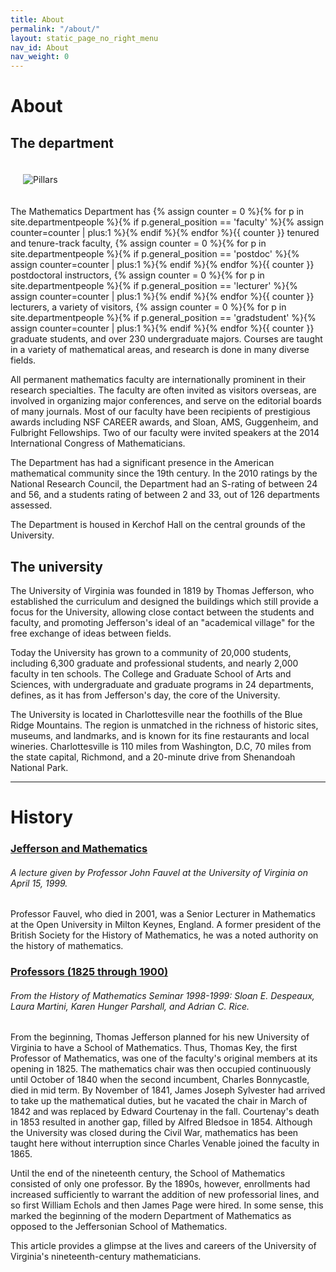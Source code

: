 ```yaml
---
title: About
permalink: "/about/"
layout: static_page_no_right_menu
nav_id: About
nav_weight: 0
---
```


# About

## The department

<img src="{{site.url}}/img/pillars.jpg" class="clear-right" style="max-width:50%; padding:20px" alt="Pillars">

The Mathematics Department has {% assign counter = 0 %}{% for p in site.departmentpeople %}{% if p.general_position == 'faculty' %}{% assign counter=counter | plus:1 %}{% endif %}{% endfor %}{{ counter }} tenured and tenure-track faculty, {% assign counter = 0 %}{% for p in site.departmentpeople %}{% if p.general_position == 'postdoc' %}{% assign counter=counter | plus:1 %}{% endif %}{% endfor %}{{ counter }} postdoctoral instructors, {% assign counter = 0 %}{% for p in site.departmentpeople %}{% if p.general_position == 'lecturer' %}{% assign counter=counter | plus:1 %}{% endif %}{% endfor %}{{ counter }} lecturers, a variety of visitors, {% assign counter = 0 %}{% for p in site.departmentpeople %}{% if p.general_position == 'gradstudent' %}{% assign counter=counter | plus:1 %}{% endif %}{% endfor %}{{ counter }} graduate students, and over 230 undergraduate majors. Courses are taught in a variety of mathematical areas, and research is done in many diverse fields.

All permanent mathematics faculty are internationally prominent in their research specialties. The faculty are often invited as visitors overseas, are involved in organizing major conferences, and serve on the editorial boards of many journals. Most of our faculty have been recipients of prestigious awards including NSF CAREER awards, and Sloan, AMS, Guggenheim, and Fulbright Fellowships. Two of our faculty were invited speakers at the 2014 International Congress of Mathematicians.

The Department has had a significant presence in the American mathematical community since the 19th century. In the 2010 ratings by the National Research Council, the Department had an S-rating of between 24 and 56, and a students rating of between 2 and 33, out of 126 departments assessed.

The Department is housed in Kerchof Hall on the central grounds of the University.

## The university

The University of Virginia was founded in 1819 by Thomas Jefferson, who established the curriculum and designed the buildings which still provide a focus for the University, allowing close contact between the students and faculty, and promoting Jefferson's ideal of an "academical village" for the free exchange of ideas between fields.

Today the University has grown to a community of 20,000 students, including 6,300 graduate and professional students, and nearly 2,000 faculty in ten schools. The College and Graduate School of Arts and Sciences, with undergraduate and graduate programs in 24 departments, defines, as it has from Jefferson's day, the core of the University.

The University is located in Charlottesville near the foothills of the Blue Ridge Mountains. The region is unmatched in the richness of historic sites, museums, and landmarks, and is known for its fine restaurants and local wineries. Charlottesville is 110 miles from Washington, D.C,  70 miles from the state capital, Richmond, and a 20-minute drive from Shenandoah National Park.

---

# History

### [Jefferson and Mathematics](http://pi.math.virginia.edu/Jefferson/jefferson.htm)
###### A lecture given by Professor John Fauvel at the University of Virginia on April 15, 1999.

Professor Fauvel, who died in 2001, was a Senior Lecturer in Mathematics at the Open University in Milton Keynes, England. A former president of the British Society for the History of Mathematics, he was a noted authority on the history of mathematics.


### [Professors (1825 through 1900)](http://pi.math.virginia.edu/History/1800s.htm)
###### From the History of Mathematics Seminar 1998-1999: Sloan E. Despeaux, Laura Martini, Karen Hunger Parshall, and Adrian C. Rice.

From the beginning, Thomas Jefferson planned for his new University of Virginia to have a School of Mathematics. Thus, Thomas Key, the first Professor of Mathematics, was one of the faculty's original members at its opening in 1825. The mathematics chair was then occupied continuously until October of 1840 when the second incumbent, Charles Bonnycastle, died in mid term. By November of 1841, James Joseph Sylvester had arrived to take up the mathematical duties, but he vacated the chair in March of 1842 and was replaced by Edward Courtenay in the fall. Courtenay's death in 1853 resulted in another gap, filled by Alfred Bledsoe in 1854. Although the University was closed during the Civil War, mathematics has been taught here without interruption since Charles Venable joined the faculty in 1865.

Until the end of the nineteenth century, the School of Mathematics consisted of only one professor. By the 1890s, however, enrollments had increased sufficiently to warrant the addition of new professorial lines, and so first William Echols and then James Page were hired. In some sense, this marked the beginning of the modern Department of Mathematics as opposed to the Jeffersonian School of Mathematics.

This article provides a glimpse at the lives and careers of the University of Virginia's nineteenth-century mathematicians.
